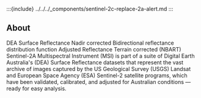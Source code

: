 :::{include} ../../../_components/sentinel-2c-replace-2a-alert.md
:::

## About

DEA Surface Reflectance Nadir corrected Bidirectional reflectance distribution function Adjusted Reflectance Terrain corrected (NBART) Sentinel-2A Multispectral Instrument (MSI) is part of a suite of Digital Earth Australia's (DEA) Surface Reflectance datasets that represent the vast archive of images captured by the US Geological Survey (USGS) Landsat and European Space Agency (ESA) Sentinel-2 satellite programs, which have been validated, calibrated, and adjusted for Australian conditions — ready for easy analysis.

